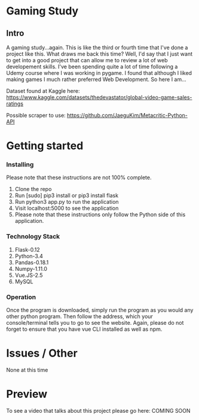 # Gaming Study
## Intro

A gaming study...again. This is like the third or fourth time that I've done a project like this. What draws me 
back this time? Well, I'd say that I just want to get into a good project that can allow me to review a lot 
of web developement skills. I've been spending quite a lot of time following a Udemy course where I was working 
in pygame. I found that although I liked making games I much rather preferred Web Development. So here I am...

Dataset found at Kaggle here: 
https://www.kaggle.com/datasets/thedevastator/global-video-game-sales-ratings

Possible scraper to use:
https://github.com/JaeguKim/Metacritic-Python-API


# Getting started
### Installing

Please note that these instructions are not 100% complete. 

1. Clone the repo
2. Run [sudo] pip3 install or pip3 install flask
3. Run python3 app.py to run the application
4. Visit localhost:5000 to see the application
5. Please note that these instructions only follow the Python side of this application.

### Technology Stack

1. Flask-0.12
2. Python-3.4
3. Pandas-0.18.1
4. Numpy-1.11.0
5. Vue.JS-2.5
6. MySQL

### Operation

Once the program is downloaded, simply run the program as you would any other python program.
Then follow the address, which your console/terminal tells you to go to see the
website. Again, please do not forget to ensure that you have vue CLI installed
as well as npm.

# Issues / Other

None at this time

# Preview

To see a video that talks about this project please go here: COMING SOON